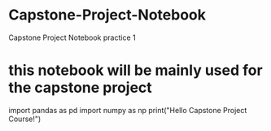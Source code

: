 # Capstone-Project-Notebook
Capstone Project Notebook practice 1
# this notebook will be mainly used for the capstone project
import pandas as pd
import numpy as np
print("Hello Capstone Project Course!")
